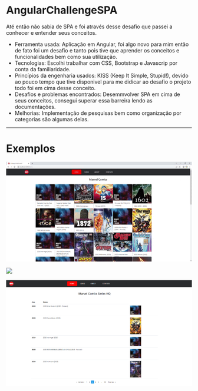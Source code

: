 # AngularChallengeSPA

Até então não sabia de SPA e foi através desse desafio que passei a conhecer e entender seus conceitos.

- Ferramenta usada: Aplicação em Angular, foi algo novo para mim então de fato foi um desafio e tanto pois tive que aprender os conceitos e funcionalidades bem como sua utilização.
- Tecnologias: Escolhi trabalhar com CSS, Bootstrap e Javascrip por conta da familiaridade.
- Princípios da engenharia usados: KISS (Keep It Simple, Stupid!), devido ao pouco tempo que tive disponivel para me didicar ao desafio o projeto todo foi em cima desse conceito.
- Desafios e problemas encontrados: Desemmvolver SPA em cima de seus conceitos, consegui superar essa barreira lendo as documentações.
- Melhorias: Implementação de pesquisas bem como organização por categorias são algumas delas.
----------

# Exemplos

<p>
  <img src="assets/animation.gif" width="855"/>
</p>

<p>
  <img src="assets/Home.pngf" width="855"/>
</p>

<p>
  <img src="assets/Series.png" width="855"/>
</p>

